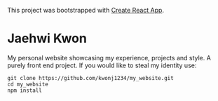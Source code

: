 This project was bootstrapped with [Create React App](https://github.com/facebook/create-react-app).

# Jaehwi Kwon
My personal website showcasing my experience, projects and style. A purely front end project. If 
you would like to steal my identity use: 

```
git clone https://github.com/kwonj1234/my_website.git
cd my_website
npm install
```